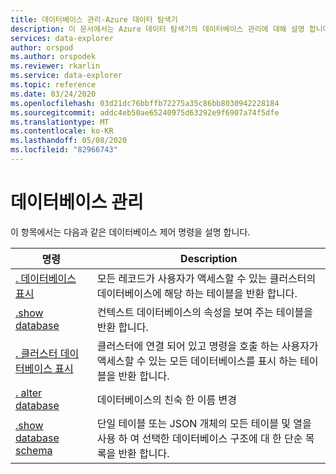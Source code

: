 ```yaml
---
title: 데이터베이스 관리-Azure 데이터 탐색기
description: 이 문서에서는 Azure 데이터 탐색기의 데이터베이스 관리에 대해 설명 합니다.
services: data-explorer
author: orspod
ms.author: orspodek
ms.reviewer: rkarlin
ms.service: data-explorer
ms.topic: reference
ms.date: 03/24/2020
ms.openlocfilehash: 03d21dc76bbffb72275a35c86bb8030942228184
ms.sourcegitcommit: addc4eb50ae65240975d63292e9f6907a74f5dfe
ms.translationtype: MT
ms.contentlocale: ko-KR
ms.lasthandoff: 05/08/2020
ms.locfileid: "82966743"
---
```

# <a name="databases-management"></a>데이터베이스 관리

이 항목에서는 다음과 같은 데이터베이스 제어 명령을 설명 합니다.

|명령 |Description |
|--------|------------|
|[. 데이터베이스 표시](show-databases.md) |모든 레코드가 사용자가 액세스할 수 있는 클러스터의 데이터베이스에 해당 하는 테이블을 반환 합니다.|
|[.show database](show-database.md) |컨텍스트 데이터베이스의 속성을 보여 주는 테이블을 반환 합니다. |
|[. 클러스터 데이터베이스 표시](show-cluster-database.md) |클러스터에 연결 되어 있고 명령을 호출 하는 사용자가 액세스할 수 있는 모든 데이터베이스를 표시 하는 테이블을 반환 합니다. |
|[. alter database](alter-database.md) |데이터베이스의 친숙 한 이름 변경 |
|[.show database schema](show-schema-database.md) |단일 테이블 또는 JSON 개체의 모든 테이블 및 열을 사용 하 여 선택한 데이터베이스 구조에 대 한 단순 목록을 반환 합니다. |